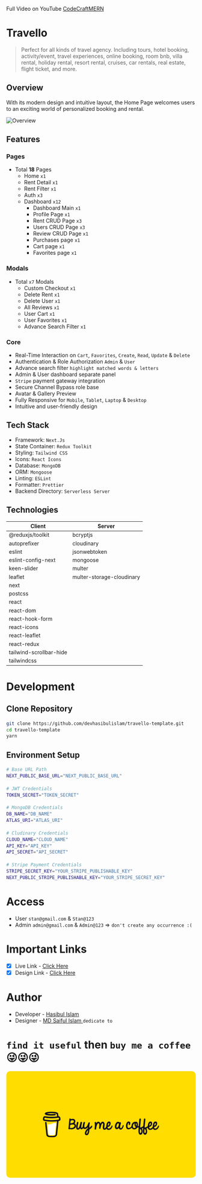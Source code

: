Full Video on YouTube [CodeCraftMERN](https://www.youtube.com/@CodeCraftMERN)

# Travello

> Perfect for all kinds of travel agency. Including tours, hotel booking, activity/event, travel experiences, online booking, room bnb, villa rental, holiday rental, resort rental, cruises, car rentals, real estate, flight ticket, and more.

## Overview

With its modern design and intuitive layout, the Home Page welcomes users to an exciting world of personalized booking and rental.

![Overview](./overview.jpg)

## Features

### Pages

- Total **18** Pages
  - Home `x1`
  - Rent Detail `x1`
  - Rent Filter `x1`
  - Auth `x3`
  - Dashboard `x12`
    - Dashboard Main `x1`
    - Profile Page `x1`
    - Rent CRUD Page `x3`
    - Users CRUD Page `x3`
    - Review CRUD Page `x1`
    - Purchases page `x1`
    - Cart page `x1`
    - Favorites page `x1`

### Modals

- Total `x7` Modals
  - Custom Checkout `x1`
  - Delete Rent `x1`
  - Delete User `x1`
  - All Reviews `x1`
  - User Cart `x1`
  - User Favorites `x1`
  - Advance Search Filter `x1`

### Core

- Real-Time Interaction on `Cart`, `Favorites`, `Create`, `Read`, `Update` & `Delete`
- Authentication & Role Authorization `Admin` & `User`
- Advance search filter `highlight matched words & letters`
- Admin & User dashboard separate panel
- `Stripe` payment gateway integration
- Secure Channel Bypass role base
- Avatar & Gallery Preview
- Fully Responsive for `Mobile`, `Tablet`, `Laptop` & `Desktop`
- Intuitive and user-friendly design

## Tech Stack

- Framework: `Next.Js`
- State Container: `Redux Toolkit`
- Styling: `Tailwind CSS`
- Icons: `React Icons`
- Database: `MongoDB`
- ORM: `Mongoose`
- Linting: `ESLint`
- Formatter: `Prettier`
- Backend Directory: `Serverless Server`

## Technologies

| Client                  | Server                    |
| ----------------------- | ------------------------- |
| @reduxjs/toolkit        | bcryptjs                  |
| autoprefixer            | cloudinary                |
| eslint                  | jsonwebtoken              |
| eslint-config-next      | mongoose                  |
| keen-slider             | multer                    |
| leaflet                 | multer-storage-cloudinary |
| next                    |
| postcss                 |
| react                   |
| react-dom               |
| react-hook-form         |
| react-icons             |
| react-leaflet           |
| react-redux             |
| tailwind-scrollbar-hide |
| tailwindcss             |

# Development

## Clone Repository

```bash
git clone https://github.com/devhasibulislam/travello-template.git
cd travello-template
yarn
```

## Environment Setup

```bash
# Base URL Path
NEXT_PUBLIC_BASE_URL="NEXT_PUBLIC_BASE_URL"

# JWT Credentials
TOKEN_SECRET="TOKEN_SECRET"

# MongoDB Credentials
DB_NAME="DB_NAME"
ATLAS_URI="ATLAS_URI"

# Cludinary Credentials
CLOUD_NAME="CLOUD_NAME"
API_KEY="API_KEY"
API_SECRET="API_SECRET"

# Stripe Payment Credentials
STRIPE_SECRET_KEY="YOUR_STRIPE_PUBLISHABLE_KEY"
NEXT_PUBLIC_STRIPE_PUBLISHABLE_KEY="YOUR_STRIPE_SECRET_KEY"
```

# Access

- User `stan@gmail.com` & `Stan@123`
- Admin `admin@gmail.com` & `Admin@123` => `don't create any occurrence :(`

# Important Links

- [x] Live Link - [Click Here](https://travello-template.vercel.app)
- [x] Design Link - [Click Here](https://www.figma.com/file/U0BQwI1VapmtMMTXAFgabB/Travel?node-id=151%3A91&mode=dev)

# Author

- Developer - [Hasibul Islam](https://www.linkedin.com/in/devhasibulislam/)
- Designer - [MD Saiful Islam ](https://www.linkedin.com/in/md-saiful-islam-361959220/) `dedicate to`

# `find it useful` then `buy me a coffee` 😜😜😜

<a href="https://www.buymeacoffee.com/devhasibulislam" target="_blank">
    <img src="./buy-me-a-coffee.png" alt="devhasibulislam - buy me a coffee" alt="linkedin logo" style="max-widh: 100%; border-radius: 10px;"  />
</a>
